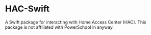 # HAC-Swift

A Swift package for interacting with Home Access Center (HAC). This package is not affiliated with PowerSchool in anyway. 

